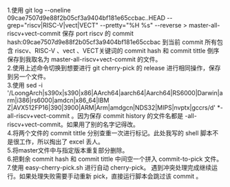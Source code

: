 1.使用 git log --oneline 09cae7507d9e88f2b05cf3a9404bf181e65ccbac..HEAD --grep="riscv\|RISC-V\|vect\|VECT" --pretty="%H %s" --reverse > master-all-riscv+vect-commit 保存 port riscv 的 commit hash:09cae7507d9e88f2b05cf3a9404bf181e65ccbac 到当前 commit 所有包含 riscv、RISC-V 、vect 、VECT关键词的 commit hash 和 commit tittle 倒序保存到我取名为 master-all-riscv+vect-commit 的文件。   
2.使用上述命令切换到想要进行 git cherry-pick 的 release 进行相同操作，保存到另一个文件。   
3.使用 sed -i '/LoongArch\|s390x\|s390\|x86\|AArch64\|aarch64\|Aarch64\|RS6000\|Darwin\|arm\|i386\|rs6000\|amdcn\|x86_64\|IBM Z\|AVX512FP16\|390\|3900\|ARM\|Arm\|amdgcn\|NDS32\|MIPS\|nvptx\|gccrs/d' *-all-riscv+vect-commit 。因为保存 commit history 的文件名都是 -all-riscv+vect-commit。如果用了别的名字记得改。    
4.将两个文件的 commit tittle 分别查重一次进行标记。此处我写的 shell 脚本不是很工作，所以掏出了 excel 丢人。   
5.将master文件中与指定版本重复部分删除。   
6.把剩余 commit hash 和 commit tittle 中间空一个拼入 commit-to-pick 文件。   
7.使用 easy-cherry-pick.sh 进行自动 cherry-pick。 遇到冲突处理完成继续运行。如果处理失败需要手动重新 pick，直接运行脚本会跳过该 commit 。
